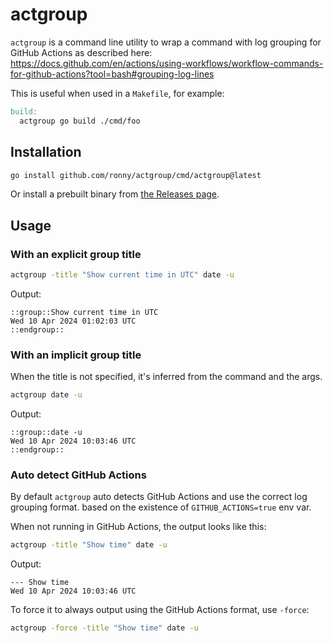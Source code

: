 # actgroup

`actgroup` is a command line utility to wrap a command with log grouping for GitHub Actions
as described here:
https://docs.github.com/en/actions/using-workflows/workflow-commands-for-github-actions?tool=bash#grouping-log-lines

This is useful when used in a `Makefile`, for example:

```Makefile
build:
  actgroup go build ./cmd/foo
```

## Installation

```sh
go install github.com/ronny/actgroup/cmd/actgroup@latest
```

Or install a prebuilt binary from [the Releases page](https://github.com/ronny/actgroup/releases).

## Usage

### With an explicit group title

```sh
actgroup -title "Show current time in UTC" date -u
```

Output:

```
::group::Show current time in UTC
Wed 10 Apr 2024 01:02:03 UTC
::endgroup::
```

### With an implicit group title

When the title is not specified, it's inferred from the command and the args.

```sh
actgroup date -u
```

Output:

```
::group::date -u
Wed 10 Apr 2024 10:03:46 UTC
::endgroup::
```

### Auto detect GitHub Actions

By default `actgroup` auto detects GitHub Actions and use the correct log grouping format.
based on the existence of `GITHUB_ACTIONS=true` env var.

When not running in GitHub Actions, the output looks like this:

```sh
actgroup -title "Show time" date -u
```

Output:

```
--- Show time
Wed 10 Apr 2024 10:03:46 UTC
```

To force it to always output using the GitHub Actions format, use `-force`:

```sh
actgroup -force -title "Show time" date -u
```

